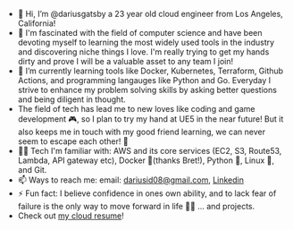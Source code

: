 - 👋 Hi, I’m @dariusgatsby a 23 year old cloud engineer from Los Angeles, California!
- 🤔 I'm fascinated with the field of computer science and have been devoting myself to learning the most widely used tools in the industry and discovering niche things I love. I'm really trying to get my hands dirty and prove I will be a valuable asset to any team I join!
- 🌱 I’m currently learning tools like Docker, Kubernetes, Terraform, Github Actions, and programming langauges like Python and Go. Everyday I strive to enhance my problem solving skills by asking better questions and being diligent in thought.
- The field of tech has lead me to new loves like coding and game development 🎮, so I plan to try my hand at UE5 in the near future! But it also keeps me in touch with my good friend learning, we can never seem to escape each other! 💌
- 👨‍💻 Tech I'm familiar with: AWS and its core services (EC2, S3, Route53, Lambda, API gateway etc), Docker 🐳(thanks Bret!), Python 🐍, Linux 🐧, and Git.
- 📫 Ways to reach me: email: [dariusid08@gmail.com](dariusid08@gmail.com), [Linkedin](https://www.linkedin.com/in/darius-daugherty/) 
- ⚡ Fun fact: I believe confidence in ones own ability, and to lack fear of failure is the only way to move forward in life 🧘‍♂️ ... and projects.
- Check out [my cloud resume](https://dariuscloudresume.com)! 
<!---
dariusgatsby/dariusgatsby is a ✨ special ✨ repository because its `README.md` (this file) appears on your GitHub profile.
You can click the Preview link to take a look at your changes.
--->
